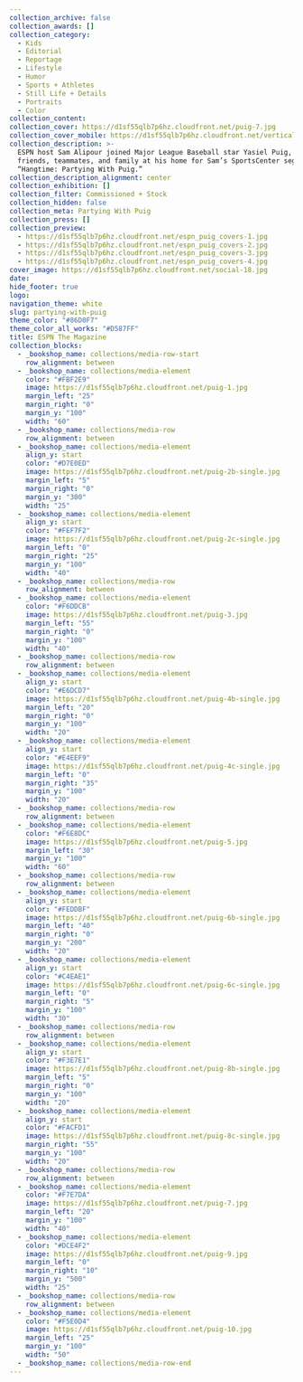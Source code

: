 ```yaml
---
collection_archive: false
collection_awards: []
collection_category:
  - Kids
  - Editorial
  - Reportage
  - Lifestyle
  - Humor
  - Sports + Athletes
  - Still Life + Details
  - Portraits
  - Color
collection_content:
collection_cover: https://d1sf55qlb7p6hz.cloudfront.net/puig-7.jpg
collection_cover_mobile: https://d1sf55qlb7p6hz.cloudfront.net/vertical_covers-41.jpg
collection_description: >-
  ESPN host Sam Alipour joined Major League Baseball star Yasiel Puig, his
  friends, teammates, and family at his home for Sam’s SportsCenter segment
  “Hangtime: Partying With Puig.”
collection_description_alignment: center
collection_exhibition: []
collection_filter: Commissioned + Stock
collection_hidden: false
collection_meta: Partying With Puig
collection_press: []
collection_preview:
  - https://d1sf55qlb7p6hz.cloudfront.net/espn_puig_covers-1.jpg
  - https://d1sf55qlb7p6hz.cloudfront.net/espn_puig_covers-2.jpg
  - https://d1sf55qlb7p6hz.cloudfront.net/espn_puig_covers-3.jpg
  - https://d1sf55qlb7p6hz.cloudfront.net/espn_puig_covers-4.jpg
cover_image: https://d1sf55qlb7p6hz.cloudfront.net/social-18.jpg
date:
hide_footer: true
logo:
navigation_theme: white
slug: partying-with-puig
theme_color: "#86D0F7"
theme_color_all_works: "#D587FF"
title: ESPN The Magazine
collection_blocks:
  - _bookshop_name: collections/media-row-start
    row_alignment: between
  - _bookshop_name: collections/media-element
    color: "#FBF2E9"
    image: https://d1sf55qlb7p6hz.cloudfront.net/puig-1.jpg
    margin_left: "25"
    margin_right: "0"
    margin_y: "100"
    width: "60"
  - _bookshop_name: collections/media-row
    row_alignment: between
  - _bookshop_name: collections/media-element
    align_y: start
    color: "#D7E0ED"
    image: https://d1sf55qlb7p6hz.cloudfront.net/puig-2b-single.jpg
    margin_left: "5"
    margin_right: "0"
    margin_y: "300"
    width: "25"
  - _bookshop_name: collections/media-element
    align_y: start
    color: "#FEF7F2"
    image: https://d1sf55qlb7p6hz.cloudfront.net/puig-2c-single.jpg
    margin_left: "0"
    margin_right: "25"
    margin_y: "100"
    width: "40"
  - _bookshop_name: collections/media-row
    row_alignment: between
  - _bookshop_name: collections/media-element
    color: "#F6DDCB"
    image: https://d1sf55qlb7p6hz.cloudfront.net/puig-3.jpg
    margin_left: "55"
    margin_right: "0"
    margin_y: "100"
    width: "40"
  - _bookshop_name: collections/media-row
    row_alignment: between
  - _bookshop_name: collections/media-element
    align_y: start
    color: "#E6DCD7"
    image: https://d1sf55qlb7p6hz.cloudfront.net/puig-4b-single.jpg
    margin_left: "20"
    margin_right: "0"
    margin_y: "100"
    width: "20"
  - _bookshop_name: collections/media-element
    align_y: start
    color: "#E4EEF9"
    image: https://d1sf55qlb7p6hz.cloudfront.net/puig-4c-single.jpg
    margin_left: "0"
    margin_right: "35"
    margin_y: "100"
    width: "20"
  - _bookshop_name: collections/media-row
    row_alignment: between
  - _bookshop_name: collections/media-element
    color: "#F6E8DC"
    image: https://d1sf55qlb7p6hz.cloudfront.net/puig-5.jpg
    margin_left: "30"
    margin_y: "100"
    width: "60"
  - _bookshop_name: collections/media-row
    row_alignment: between
  - _bookshop_name: collections/media-element
    align_y: start
    color: "#FEDDBF"
    image: https://d1sf55qlb7p6hz.cloudfront.net/puig-6b-single.jpg
    margin_left: "40"
    margin_right: "0"
    margin_y: "200"
    width: "20"
  - _bookshop_name: collections/media-element
    align_y: start
    color: "#C4EAE1"
    image: https://d1sf55qlb7p6hz.cloudfront.net/puig-6c-single.jpg
    margin_left: "0"
    margin_right: "5"
    margin_y: "100"
    width: "30"
  - _bookshop_name: collections/media-row
    row_alignment: between
  - _bookshop_name: collections/media-element
    align_y: start
    color: "#F3E7E1"
    image: https://d1sf55qlb7p6hz.cloudfront.net/puig-8b-single.jpg
    margin_left: "5"
    margin_right: "0"
    margin_y: "100"
    width: "20"
  - _bookshop_name: collections/media-element
    align_y: start
    color: "#FACFD1"
    image: https://d1sf55qlb7p6hz.cloudfront.net/puig-8c-single.jpg
    margin_right: "55"
    margin_y: "100"
    width: "20"
  - _bookshop_name: collections/media-row
    row_alignment: between
  - _bookshop_name: collections/media-element
    color: "#F7E7DA"
    image: https://d1sf55qlb7p6hz.cloudfront.net/puig-7.jpg
    margin_left: "20"
    margin_y: "100"
    width: "40"
  - _bookshop_name: collections/media-element
    color: "#DCE4F2"
    image: https://d1sf55qlb7p6hz.cloudfront.net/puig-9.jpg
    margin_left: "0"
    margin_right: "10"
    margin_y: "500"
    width: "25"
  - _bookshop_name: collections/media-row
    row_alignment: between
  - _bookshop_name: collections/media-element
    color: "#F5E0D4"
    image: https://d1sf55qlb7p6hz.cloudfront.net/puig-10.jpg
    margin_left: "25"
    margin_y: "100"
    width: "50"
  - _bookshop_name: collections/media-row-end
---
```

